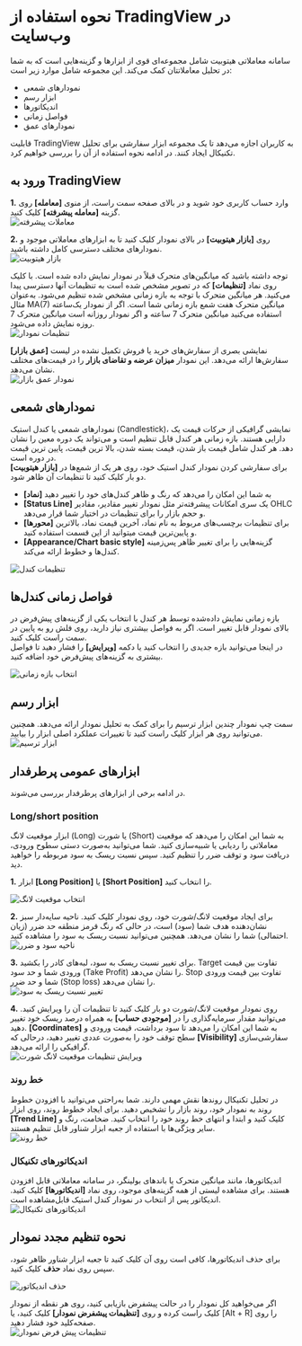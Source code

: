 # نحوه استفاده از TradingView در وب‌سایت

سامانه معاملاتی هیتوبیت شامل مجموعه‌ای قوی از ابزارها و گزینه‌هایی است که به شما در تحلیل معاملاتتان کمک می‌کند. این مجموعه شامل موارد زیر است:
- نمودارهای شمعی
- ابزار رسم
- اندیکاتورها
- فواصل زمانی
- نمودارهای عمق

قابلیت TradingView  به کاربران اجازه می‌دهد تا یک مجموعه ابزار سفارشی برای تحلیل تکنیکال ایجاد کنند. در ادامه نحوه استفاده از آن را بررسی خواهیم کرد.

## ورود به TradingView

**1.**	وارد حساب کاربری خود شوید و در بالای صفحه سمت راست، از منوی **[معامله]** روی گزینه **[معامله پیشرفته]** کلیک کنید.<br>
![معاملات پیشرفته](./Images/advanced-trading-menu.jpg)

**2.**	روی **[بازار هیتوبیت]** در بالای نمودار کلیک کنید تا به ابزارهای معاملاتی موجود و نمودارهای مختلف دسترسی کامل داشته باشید.<br>
![بازار هیتوبیت](./Images/hitobit-market.jpg)

توجه داشته باشید که میانگین‌های متحرک قبلاً در نمودار نمایش داده شده است. با کلیک روی نماد **[تنظیمات]** که در تصویر مشخص شده است  به تنظیمات آنها دسترسی پیدا می‌کنید. هر میانگین متحرک با توجه به بازه زمانی مشخص شده تنظیم می‌شود. به‌عنوان مثال MA(7) میانگین متحرک هفت شمع بازه زمانی شما است. اگر از نمودار یک‌ساعته استفاده می‌کنید میانگین متحرک 7 ساعته و اگر نمودار روزانه است میانگین متحرک 7 روزه نمایش داده می‌شود.<br>
![تنظیمات نمودار](./Images/chart-settings-icon.jpg)

**[عمق بازار]** نمایشی بصری از سفارش‌های خرید یا فروش تکمیل نشده در لیست سفارش‌ها ارائه می‌دهد. این نمودار **میزان عرضه و تقاضای بازار**  را در قیمت‌های مختلف نشان می‌دهد.<br>
![نمودار عمق بازار](./Images/market-depth.jpg)

## نمودارهای شمعی

نمودارهای شمعی یا کندل استیک (Candlestick)، نمایشی گرافیکی از حرکات قیمت یک دارایی هستند. بازه زمانی هر کندل قابل تنظیم است و می‌تواند یک دوره معین را نشان دهد. هر کندل شامل قیمت باز شدن،  قیمت بسته شدن، بالا ترین قیمت، پایین ترین قیمت در دوره است.<br>
برای سفارشی کردن نمودار کندل استیک خود، روی هر یک از شمع‌ها در **[بازار هیتوبیت]** دو بار کلیک کنید تا تنظیمات آن ظاهر شود.

- **[نماد]** به شما این امکان را می‌دهد که رنگ و ظاهر کندل‌های خود را تغییر دهید
- **[Status Line]** یک سری امکانات پیشرفته‌تر مثل نمودار تغییر مقادیر، مقادیر OHLC و حجم بازار را برای تنظیمات در اختیار شما قرار می‌دهد.
- **[محورها]** برای تنظیمات برچسب‌های مربوط به نام نماد، آخرین قیمت نماد، بالاترین و پایین‌ترین قیمت میتوانید از این قسمت استفاده کنید.
- **[Appearance/Chart basic style]** گزینه‌هایی را برای تغییر ظاهر پس‌زمینه کندل‌ها و خطوط ارائه می‌کند.

![تنظیمات کندل](./Images/candle-settings.jpg)

## فواصل زمانی کندل‌ها 

بازه زمانی نمایش داده‌شده توسط هر کندل با انتخاب یکی از گزینه‌های پیش‌فرض در بالای نمودار قابل تغییر است. اگر به فواصل بیشتری نیاز دارید، روی فلش رو به پایین در سمت راست کلیک کنید.<br>
در اینجا می‌توانید بازه جدیدی را انتخاب کنید یا دکمه **[ویرایش]** را فشار دهید تا فواصل بیشتری به گزینه‌های پیش‌فرض خود اضافه کنید.

![انتخاب بازه زمانی](./Images/select-time-frame.jpg)

## ابزار رسم

سمت چپ نمودار چندین ابزار ترسیم را برای کمک به تحلیل نمودار ارائه می‌دهد. همچنین می‌توانید روی هر ابزار کلیک راست کنید تا تغییرات عملکرد اصلی ابزار را بیابید.<br>
![ابزار ترسیم](./Images/drawing-tools.jpg)

## ابزارهای عمومی پرطرفدار
در ادامه برخی از ابزارهای پرطرفدار بررسی می‌شوند.
### Long/short position

ابزار موقعیت لانگ (Long) یا شورت (Short) به شما این امکان را می‌دهد که موقعیت معاملاتی را ردیابی یا شبیه‌سازی کنید. شما می‌توانید به‌صورت دستی سطوح ورودی، دریافت سود و توقف ضرر را تنظیم کنید. سپس نسبت ریسک به سود مربوطه را خواهید دید.

**1.**	ابزار **[Long Position]** یا **[Short Position]** را انتخاب کنید.

![انتخاب موقعیت لانگ](./Images/select-long-position.jpg)

**2.**	برای ایجاد موقعیت لانگ/شورت خود، روی نمودار کلیک کنید. ناحیه سایه‌دار سبز نشان‌دهنده هدف شما (سود) است، در حالی که رنگ قرمز منطقه حد ضرر (زیان احتمالی) شما را نشان می‌دهد. همچنین می‌توانید نسبت ریسک به سود را مشاهده کنید.<br>
![ناحیه سود و ضرر](./Images/profit-loss-area.jpg)

**3.** 	برای تغییر نسبت ریسک به سود، لبه‌های کادر را بکشید. Target تفاوت  بین قیمت ورودی شما و حد سود (Take Profit) را نشان می‌دهد. Stop تفاوت بین قیمت ورودی شما و حد ضرر (Stop loss) را نشان می‌دهد.<br>
![تغییر نسبت ریسک به سود](./Images/change-risk-reward-ratio.jpg)

**4.**	روی نمودار موقعیت لانگ/شورت دو بار کلیک کنید تا تنظیمات آن را ویرایش کنید. می‌توانید مقدار سرمایه‌گذاری را در **[موجودی حساب]** به همراه درصد ریسک خود تغییر دهید. **[Coordinates]** به شما این امکان را می‌دهد تا سود برداشت، قیمت ورودی و سطح توقف خود را به‌صورت عددی تغییر دهید، درحالی که **[Visibility]** سفارشی‌سازی گرافیکی را ارائه می‌دهد.<br>
![ویرایش تنظیمات موقعیت لانگ شورت](./Images/edit-short-long-position-settings.jpg)

### خط روند

در تحلیل تکنیکال روندها نقش مهمی دارند. شما به‌راحتی می‌توانید با افزودن خطوط 
روند به نمودار خود، روند بازار را تشخیص دهید. برای ایجاد خطوط روند، روی ابزار **[Trend Line]** کلیک کنید و ابتدا و انتهای خط روند خود را انتخاب کنید. ضخامت، رنگ و سایر ویژگی‌ها با استفاده از جعبه ابزار شناور قابل تنظیم هستند.<br>
![خط روند](./Images/trend-line.jpg)

<!--روی هر لاینی که میکشیم برای تحلیل تکنیکال دابل کلیک که کنیم تنظیماتش فعال میشه، این باید توضیح داده بشه-->
### اندیکاتورهای تکنیکال

اندیکاتورها، مانند میانگین متحرک یا باندهای بولینگر، در سامانه معاملاتی قابل افزودن هستند.
برای مشاهده لیستی از همه گزینه‌های موجود، روی نماد **[اندیکاتورها]** کلیک کنید.
اندیکاتور پس از انتخاب در نمودار کندل استیک قابل‌مشاهده است.<br>
![اندیکاتورهای تکنیکال](./Images/technical-indicator.jpg)

## نحوه تنظیم مجدد نمودار

برای حذف اندیکاتورها، کافی است روی آن کلیک کنید تا جعبه ابزار شناور ظاهر شود، سپس روی نماد **حذف** کلیک کنید.

![حذف اندیکاتور](./Images/delete-indicator.jpg)

اگر می‌خواهید کل نمودار را در حالت پیشفرض بازیابی کنید، روی هر نقطه از نمودار کلیک راست کرده و روی **[تنظیمات پیشفرض نمودار]** کلیک کنید، یا [Alt + R] را روی صفحه‌کلید خود فشار دهید.<br>
![تنظیمات پیش فرض نمودار](./Images/reset-chart.jpg)

<!--تنظیمات پیش فرض از کجاست-->